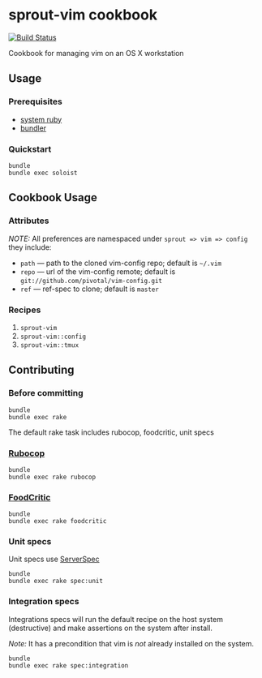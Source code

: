 # sprout-vim cookbook

[![Build Status](https://travis-ci.org/pivotal-sprout/sprout-vim.png?branch=master)](https://travis-ci.org/pivotal-sprout/sprout-vim)

Cookbook for managing vim on an OS X workstation

## Usage

### Prerequisites

- [system ruby](.ruby-version)
- [bundler](http://bundler.io/)

### Quickstart

```
bundle
bundle exec soloist
```

## Cookbook Usage

### Attributes

*NOTE:* All preferences are namespaced under `sprout => vim => config` they include:

* `path` &mdash; path to the cloned vim-config repo; default is `~/.vim`
* `repo` &mdash; url of the vim-config remote; default is `git://github.com/pivotal/vim-config.git`
* `ref` &mdash; ref-spec to clone; default is `master`


### Recipes

1. `sprout-vim`
1. `sprout-vim::config`
1. `sprout-vim::tmux`

## Contributing

### Before committing

```
bundle
bundle exec rake
```

The default rake task includes rubocop, foodcritic, unit specs

### [Rubocop](https://github.com/bbatsov/rubocop)

```
bundle
bundle exec rake rubocop
```

### [FoodCritic](http://acrmp.github.io/foodcritic/)

```
bundle
bundle exec rake foodcritic
```

### Unit specs

Unit specs use [ServerSpec](http://serverspec.org/)

```
bundle
bundle exec rake spec:unit
```

### Integration specs

Integrations specs will run the default recipe on the host system (destructive) and make assertions on the system after
install.

*Note:* It has a precondition that vim is _not_ already installed on the system.

```
bundle
bundle exec rake spec:integration
```
